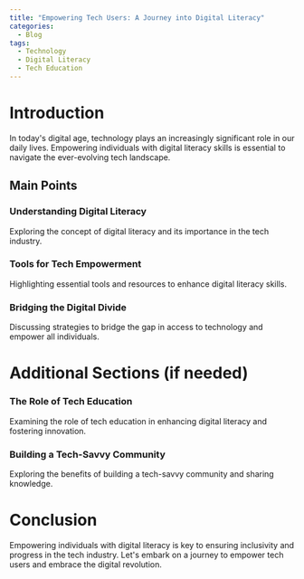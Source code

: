 ```yaml
---
title: "Empowering Tech Users: A Journey into Digital Literacy"
categories:
  - Blog
tags:
  - Technology
  - Digital Literacy
  - Tech Education
---
```


# Introduction
In today's digital age, technology plays an increasingly significant role in our daily lives. Empowering individuals with digital literacy skills is essential to navigate the ever-evolving tech landscape.

## Main Points
### Understanding Digital Literacy
Exploring the concept of digital literacy and its importance in the tech industry.

### Tools for Tech Empowerment
Highlighting essential tools and resources to enhance digital literacy skills.

### Bridging the Digital Divide
Discussing strategies to bridge the gap in access to technology and empower all individuals.

# Additional Sections (if needed)
### The Role of Tech Education
Examining the role of tech education in enhancing digital literacy and fostering innovation.

### Building a Tech-Savvy Community
Exploring the benefits of building a tech-savvy community and sharing knowledge.

# Conclusion
Empowering individuals with digital literacy is key to ensuring inclusivity and progress in the tech industry. Let's embark on a journey to empower tech users and embrace the digital revolution.